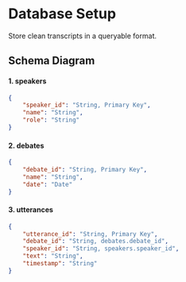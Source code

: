 # **Database Setup**

Store clean transcripts in a queryable format.

## **Schema Diagram**

#### **1. speakers**

```json
{
    "speaker_id": "String, Primary Key",
    "name": "String",
    "role": "String"
}
```

#### **2. debates**

```json
{
    "debate_id": "String, Primary Key",
    "name": "String",
    "date": "Date"
}
```

#### **3. utterances**

```json
{
    "utterance_id": "String, Primary Key",
    "debate_id": "String, debates.debate_id",
    "speaker_id": "String, speakers.speaker_id",
    "text": "String",
    "timestamp": "String"
}
```